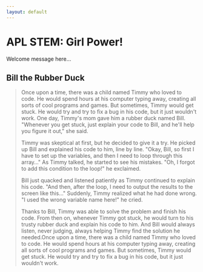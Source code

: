 ```yaml
---
layout: default
---
```


# APL STEM: Girl Power!

Welcome message here...

## Bill the Rubber Duck

> Once upon a time, there was a child named Timmy who loved to code. He would spend hours at his computer typing away, creating all sorts of cool programs and games. But sometimes, Timmy would get stuck. He would try and try to fix a bug in his code, but it just wouldn't work.
One day, Timmy's mom gave him a rubber duck named Bill. "Whenever you get stuck, just explain your code to Bill, and he'll help you figure it out," she said.
>
> Timmy was skeptical at first, but he decided to give it a try. He picked up Bill and explained his code to him, line by line. "Okay, Bill, so first I have to set up the variables, and then I need to loop through this array…"
As Timmy talked, he started to see his mistakes. "Oh, I forgot to add this condition to the loop!" he exclaimed.
>
> Bill just quacked and listened patiently as Timmy continued to explain his code. "And then, after the loop, I need to output the results to the screen like this…"
Suddenly, Timmy realized what he had done wrong. "I used the wrong variable name here!" he cried.
> 
> Thanks to Bill, Timmy was able to solve the problem and finish his code. From then on, whenever Timmy got stuck, he would turn to his trusty rubber duck and explain his code to him. And Bill would always listen, never judging, always helping Timmy find the solution he needed.Once upon a time, there was a child named Timmy who loved to code. He would spend hours at his computer typing away, creating all sorts of cool programs and games. But sometimes, Timmy would get stuck. He would try and try to fix a bug in his code, but it just wouldn't work.
